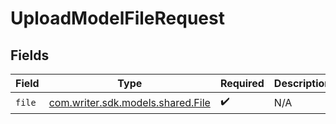 # UploadModelFileRequest


## Fields

| Field                                                            | Type                                                             | Required                                                         | Description                                                      |
| ---------------------------------------------------------------- | ---------------------------------------------------------------- | ---------------------------------------------------------------- | ---------------------------------------------------------------- |
| `file`                                                           | [com.writer.sdk.models.shared.File](../../models/shared/File.md) | :heavy_check_mark:                                               | N/A                                                              |
